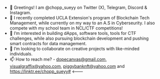 - 👋 Greetings! I am @chopp_sueyy on Twitter (X), Telegram, Discord & Instagram.
- 🌱 I recently completed UCLA Extension's program of Blockchain Tech Management, while currently on my way to an A.S in Cyberseurity. I  also compete with my school team in NCL/CTF competitions!
- 👀 I’m interested in building dApps, software tools, tools for CTF challenges, while also pursuing blockchain development and pushing smart contracts for data management.
- 💞️ I’m looking to collaborate on creative projects with like-minded individuals.
- 📫 How to reach me? - dopecanvas@gmail.com, visualgraffix@yahoo.com, piggybanknft@yahoo.com and https://linktr.ee/chopp_sueyy# <---

